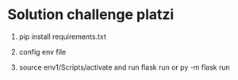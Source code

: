 # Solution challenge platzi

1. pip install requirements.txt

2. config env file

3. source env1/Scripts/activate and run flask run or py -m flask run


